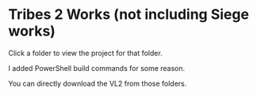 # Tribes 2 Works (not including Siege works)

Click a folder to view the project for that folder.

I added PowerShell build commands for some reason.

You can directly download the VL2 from those folders.